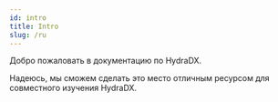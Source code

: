 ```yaml
---
id: intro
title: Intro
slug: /ru
---
```


Добро пожаловать в документацию по HydraDX. 

Надеюсь, мы сможем сделать это место отличным ресурсом для совместного изучения HydraDX.
